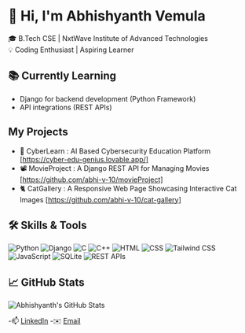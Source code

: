 # 👋 Hi, I'm Abhishyanth Vemula

🎓 B.Tech CSE | NxtWave Institute of Advanced Technologies  
💡 Coding Enthusiast | Aspiring Learner  


## 📚 Currently Learning
- Django for backend development (Python Framework)
- API integrations (REST APIs)

## My Projects
- 🤖 CyberLearn : AI Based Cybersecurity Education Platform [https://cyber-edu-genius.lovable.app/]
- 📽️ MovieProject : A Django REST API for Managing Movies [https://github.com/abhi-v-10/movieProject]
- 🐈 CatGallery : A Responsive Web Page Showcasing Interactive Cat Images [https://github.com/abhi-v-10/cat-gallery]

## 🛠️ Skills & Tools
![Python](https://img.shields.io/badge/-Python-3776AB?style=flat&logo=python&logoColor=white)
![Django](https://img.shields.io/badge/-Django-092E20?style=flat&logo=django)
![C](https://img.shields.io/badge/-C-00599C?style=flat&logo=c&logoColor=white)
![C++](https://img.shields.io/badge/-C++-00599C?style=flat&logo=c%2B%2B&logoColor=white)
![HTML](https://img.shields.io/badge/-HTML5-E34F26?style=flat&logo=html5&logoColor=white)
![CSS](https://img.shields.io/badge/-CSS3-1572B6?style=flat&logo=css3)
![Tailwind CSS](https://img.shields.io/badge/-Tailwind%20CSS-38B2AC?style=flat&logo=tailwind-css&logoColor=white)
![JavaScript](https://img.shields.io/badge/-JavaScript-F7DF1E?style=flat&logo=javascript&logoColor=black)
![SQLite](https://img.shields.io/badge/-SQLite-003B57?style=flat&logo=sqlite)
![REST APIs](https://img.shields.io/badge/-REST%20APIs-00C7B7?style=flat&logo=api&logoColor=white)


## 📈 GitHub Stats
![Abhishyanth's GitHub Stats](https://github-readme-stats.vercel.app/api?username=abhi-v-10&show_icons=true&theme=github_dark)

-📫 [LinkedIn](https://www.linkedin.com/in/abhishyanth-v) 
-✉️ [Email](v.abhishyanth118@gmail.com)
